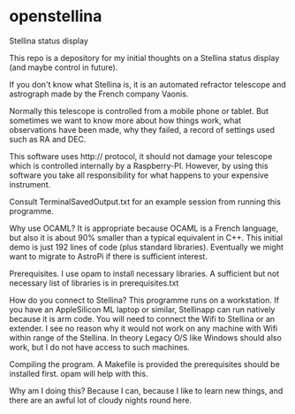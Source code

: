 # openstellina
Stellina status display

This repo is a depository for my initial thoughts on a Stellina status display (and maybe control in future).

If you don't know what Stellina is, it is an automated refractor telescope and astrograph made by the French company Vaonis.

Normally this telescope is controlled from a mobile phone or tablet. But sometimes we want to know more about how things work,
what observations have been made, why they failed, a record of settings used such as RA and DEC.

This software uses http:// protocol, it should not damage your telescope which is controlled internally by a Raspberry-PI.
However, by using this software you take all responsibility for what happens to your expensive instrument.

Consult TerminalSavedOutput.txt for an example session from running this programme.

Why use OCAML? It is appropriate because OCAML is a French language, but also it is about 90% smaller than a typical equivalent in C++.
This initial demo is just 192 lines of code (plus standard libraries). Eventually we might want to migrate to AstroPi if there is sufficient interest.

Prerequisites. I use opam to install necessary libraries. A sufficient but not necessary list of libraries is in prerequisites.txt

How do you connect to Stellina? This programme runs on a workstation. If you have an AppleSilicon ML laptop or similar, Stellinapp can run natively because it is arm code. You will need to connect the Wifi to Stellina or an extender. I see no reason why it would not work on any machine with Wifi within range of the Stellina. In theory Legacy O/S like Windows should also work, but I do not have access to such machines.

Compiling the program. A Makefile is provided the prerequisites should be installed first. opam will help with this.

Why am I doing this? Because I can, because I like to learn new things, and there are an awful lot of cloudy nights round here.


